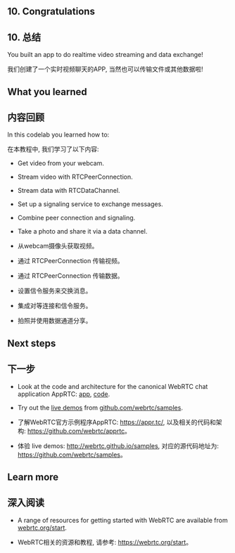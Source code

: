 ## 10. Congratulations

## 10. 总结

You built an app to do realtime video streaming and data exchange!

我们创建了一个实时视频聊天的APP, 当然也可以传输文件或其他数据啦!

## What you learned

## 内容回顾

In this codelab you learned how to:

在本教程中, 我们学习了以下内容:

- Get video from your webcam.
- Stream video with RTCPeerConnection.
- Stream data with RTCDataChannel.
- Set up a signaling service to exchange messages.
- Combine peer connection and signaling.
- Take a photo and share it via a data channel.

- 从webcam摄像头获取视频。
- 通过 RTCPeerConnection 传输视频。
- 通过 RTCPeerConnection 传输数据。
- 设置信令服务来交换消息。
- 集成对等连接和信令服务。
- 拍照并使用数据通道分享。

## Next steps

## 下一步

- Look at the code and architecture for the canonical WebRTC chat application AppRTC: [app](https://appr.tc/), [code](https://github.com/webrtc/apprtc).
- Try out the [live demos](http://webrtc.github.io/samples) from [github.com/webrtc/samples](https://github.com/webrtc/samples).

- 了解WebRTC官方示例程序AppRTC: <https://appr.tc/>, 以及相关的代码和架构: <https://github.com/webrtc/apprtc>。
- 体验 live demos: <http://webrtc.github.io/samples>, 对应的源代码地址为: <https://github.com/webrtc/samples>。

## Learn more

## 深入阅读

- A range of resources for getting started with WebRTC are available from [webrtc.org/start](https://webrtc.org/start).

- WebRTC相关的资源和教程, 请参考: <https://webrtc.org/start>。

